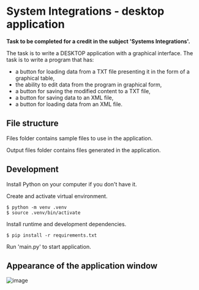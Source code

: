 # System Integrations - desktop application

**Task to be completed for a credit in the subject 'Systems Integrations'.**

The task is to write a DESKTOP application with a graphical interface.
The task is to write a program that has:

- a button for loading data from a TXT file presenting it in the form of a graphical table, 
- the ability to edit data from the program in graphical form,
- a button for saving the modified content to a TXT file,
- a button for saving data to an XML file,
- a button for loading data from an XML file.

## File structure

Files folder contains sample files to use in the application.

Output files folder contains files generated in the application.

## Development

Install Python on your computer if you don't have it.

Create and activate virtual environment.

```shell
$ python -m venv .venv
$ source .venv/bin/activate
```

Install runtime and development dependencies.

```shell
$ pip install -r requirements.txt
```

Run 'main.py' to start application.

## Appearance of the application window

![image](https://github.com/KrissB99/Desktop-App-PyQt5/assets/77814273/8e75e705-0ae9-48c0-b1f1-0a794025b52d)
